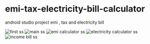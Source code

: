 # emi-tax-electricity-bill-calculator
android studio project emi , tax and electricity bill 

![first ss](https://github.com/ironman924/emi-tax-electricity-bill-calculator/blob/master/screenshot/WhatsApp%20Image%202021-06-03%20at%203.13.31%20AM.jpeg)
![main ss](https://github.com/ironman924/emi-tax-electricity-bill-calculator/blob/master/screenshot/WhatsApp%20Image%202021-06-04%20at%201.08.21%20AM.jpeg)
![emi calculator ss](https://github.com/ironman924/emi-tax-electricity-bill-calculator/blob/master/screenshot/WhatsApp%20Image%202021-06-04%20at%201.08.21%20AM(2).jpeg)
![electricity calculator ss](https://github.com/ironman924/emi-tax-electricity-bill-calculator/blob/master/screenshot/WhatsApp%20Image%202021-06-04%20at%201.08.21%20AM(1).jpeg)
![income bill ss](https://github.com/ironman924/emi-tax-electricity-bill-calculator/blob/master/screenshot/WhatsApp%20Image%202021-06-04%20at%201.08.21%20AM(3).jpeg)
